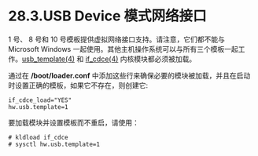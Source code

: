 # 28.3.USB Device 模式网络接口

1 号、 8 号和 10 号模板提供虚拟网络接口支持。请注意，它们都不能与 Microsoft Windows 一起使用。其他主机操作系统可以与所有三个模板一起工作。[usb_template(4)](https://www.freebsd.org/cgi/man.cgi?query=usb_template&sektion=4&format=html) 和 [if_cdce(4)](https://www.freebsd.org/cgi/man.cgi?query=if_cdce&sektion=4&format=html) 内核模块都必须被加载。

通过在 **/boot/loader.conf** 中添加这些行来确保必要的模块被加载，并且在启动时设置正确的模板，如果它不存在，则创建它:

```
if_cdce_load="YES"
hw.usb.template=1
```

要加载模块并设置模板而不重启，请使用：

```
# kldload if_cdce
# sysctl hw.usb.template=1
```